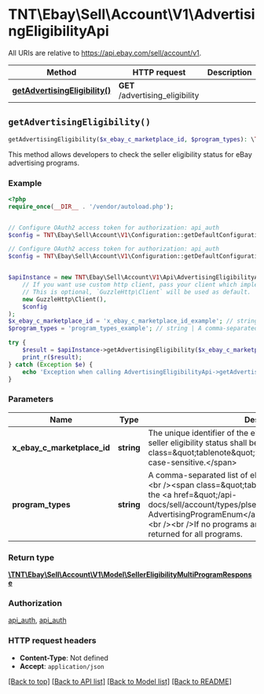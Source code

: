 # TNT\Ebay\Sell\Account\V1\AdvertisingEligibilityApi

All URIs are relative to https://api.ebay.com/sell/account/v1.

Method | HTTP request | Description
------------- | ------------- | -------------
[**getAdvertisingEligibility()**](AdvertisingEligibilityApi.md#getAdvertisingEligibility) | **GET** /advertising_eligibility | 


## `getAdvertisingEligibility()`

```php
getAdvertisingEligibility($x_ebay_c_marketplace_id, $program_types): \TNT\Ebay\Sell\Account\V1\Model\SellerEligibilityMultiProgramResponse
```



This method allows developers to check the seller eligibility status for eBay advertising programs.

### Example

```php
<?php
require_once(__DIR__ . '/vendor/autoload.php');


// Configure OAuth2 access token for authorization: api_auth
$config = TNT\Ebay\Sell\Account\V1\Configuration::getDefaultConfiguration()->setAccessToken('YOUR_ACCESS_TOKEN');

// Configure OAuth2 access token for authorization: api_auth
$config = TNT\Ebay\Sell\Account\V1\Configuration::getDefaultConfiguration()->setAccessToken('YOUR_ACCESS_TOKEN');


$apiInstance = new TNT\Ebay\Sell\Account\V1\Api\AdvertisingEligibilityApi(
    // If you want use custom http client, pass your client which implements `GuzzleHttp\ClientInterface`.
    // This is optional, `GuzzleHttp\Client` will be used as default.
    new GuzzleHttp\Client(),
    $config
);
$x_ebay_c_marketplace_id = 'x_ebay_c_marketplace_id_example'; // string | The unique identifier of the eBay marketplace for which the seller eligibility status shall be checked.<br /><br /><span class=\"tablenote\"><b>Note:</b> This value is case-sensitive.</span>
$program_types = 'program_types_example'; // string | A comma-separated list of eBay advertising programs.<br /><br /><span class=\"tablenote\"><b>Tip:</b> See the <a href=\"/api-docs/sell/account/types/plser:AdvertisingProgramEnum\"> AdvertisingProgramEnum</a> type for possible values.</span><br /><br />If no programs are specified, the results will be returned for all programs.

try {
    $result = $apiInstance->getAdvertisingEligibility($x_ebay_c_marketplace_id, $program_types);
    print_r($result);
} catch (Exception $e) {
    echo 'Exception when calling AdvertisingEligibilityApi->getAdvertisingEligibility: ', $e->getMessage(), PHP_EOL;
}
```

### Parameters

Name | Type | Description  | Notes
------------- | ------------- | ------------- | -------------
 **x_ebay_c_marketplace_id** | **string**| The unique identifier of the eBay marketplace for which the seller eligibility status shall be checked.&lt;br /&gt;&lt;br /&gt;&lt;span class&#x3D;\&quot;tablenote\&quot;&gt;&lt;b&gt;Note:&lt;/b&gt; This value is case-sensitive.&lt;/span&gt; |
 **program_types** | **string**| A comma-separated list of eBay advertising programs.&lt;br /&gt;&lt;br /&gt;&lt;span class&#x3D;\&quot;tablenote\&quot;&gt;&lt;b&gt;Tip:&lt;/b&gt; See the &lt;a href&#x3D;\&quot;/api-docs/sell/account/types/plser:AdvertisingProgramEnum\&quot;&gt; AdvertisingProgramEnum&lt;/a&gt; type for possible values.&lt;/span&gt;&lt;br /&gt;&lt;br /&gt;If no programs are specified, the results will be returned for all programs. | [optional]

### Return type

[**\TNT\Ebay\Sell\Account\V1\Model\SellerEligibilityMultiProgramResponse**](../Model/SellerEligibilityMultiProgramResponse.md)

### Authorization

[api_auth](../../README.md#api_auth), [api_auth](../../README.md#api_auth)

### HTTP request headers

- **Content-Type**: Not defined
- **Accept**: `application/json`

[[Back to top]](#) [[Back to API list]](../../README.md#endpoints)
[[Back to Model list]](../../README.md#models)
[[Back to README]](../../README.md)
